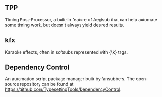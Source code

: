 ## TPP
Timing Post-Processor, a built-in feature of Aegisub that can help automate
some timing work, but doesn't always yield desired results.

## kfx
Karaoke effects, often in softsubs represented with \{\\k\} tags.

## Dependency Control
An automation script package manager built by fansubbers. The open-source
repository can be found at https://github.com/TypesettingTools/DependencyControl.
